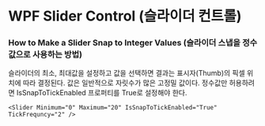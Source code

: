 # WPF Slider Control (슬라이더 컨트롤)

### How to Make a Slider Snap to Integer Values (슬라이더 스냅을 정수값으로 사용하는 방법)

슬라이더의 최소, 최대값을 설정하고 값을 선택하면 결과는 표시자(Thumb)의 픽셀 위치에 따라 결정된다. 값은 일반적으로 자릿수가 많은 고정밀 값이다. 정수값만 허용하려면 IsSnapToTickEnabled 프로퍼티를 True로 설정해야 한다.

```
<Slider Minimum="0" Maximum="20" IsSnapToTickEnabled="True" TickFrequncy="2" />
```
